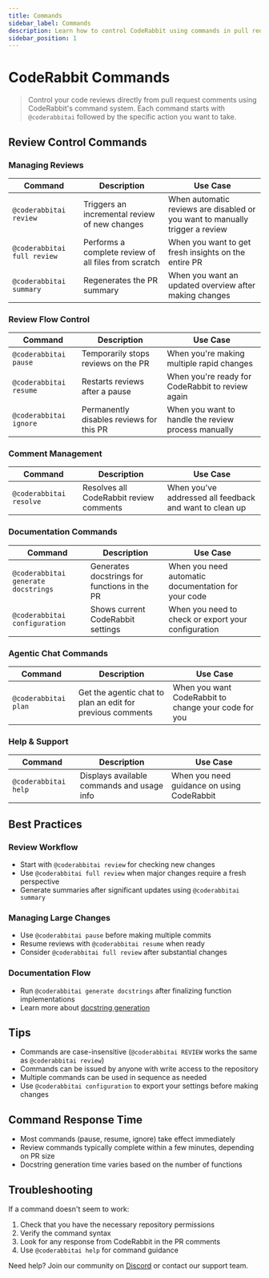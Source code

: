 ```yaml
---
title: Commands
sidebar_label: Commands
description: Learn how to control CodeRabbit using commands in pull request comments
sidebar_position: 1
---
```


# CodeRabbit Commands

> Control your code reviews directly from pull request comments using CodeRabbit's command system. Each command starts with `@coderabbitai` followed by the specific action you want to take.

## Review Control Commands

### Managing Reviews

| Command                     | Description                                          | Use Case                                                                     |
| --------------------------- | ---------------------------------------------------- | ---------------------------------------------------------------------------- |
| `@coderabbitai review`      | Triggers an incremental review of new changes        | When automatic reviews are disabled or you want to manually trigger a review |
| `@coderabbitai full review` | Performs a complete review of all files from scratch | When you want to get fresh insights on the entire PR                         |
| `@coderabbitai summary`     | Regenerates the PR summary                           | When you want an updated overview after making changes                       |

### Review Flow Control

| Command                | Description                              | Use Case                                            |
| ---------------------- | ---------------------------------------- | --------------------------------------------------- |
| `@coderabbitai pause`  | Temporarily stops reviews on the PR      | When you're making multiple rapid changes           |
| `@coderabbitai resume` | Restarts reviews after a pause           | When you're ready for CodeRabbit to review again    |
| `@coderabbitai ignore` | Permanently disables reviews for this PR | When you want to handle the review process manually |

### Comment Management

| Command                 | Description                             | Use Case                                                |
| ----------------------- | --------------------------------------- | ------------------------------------------------------- |
| `@coderabbitai resolve` | Resolves all CodeRabbit review comments | When you've addressed all feedback and want to clean up |

### Documentation Commands

| Command                             | Description                                  | Use Case                                            |
| ----------------------------------- | -------------------------------------------- | --------------------------------------------------- |
| `@coderabbitai generate docstrings` | Generates docstrings for functions in the PR | When you need automatic documentation for your code |
| `@coderabbitai configuration`       | Shows current CodeRabbit settings            | When you need to check or export your configuration |

### Agentic Chat Commands

| Command              | Description                                                | Use Case                                             |
| -------------------- | ---------------------------------------------------------- | ---------------------------------------------------- |
| `@coderabbitai plan` | Get the agentic chat to plan an edit for previous comments | When you want CodeRabbit to change your code for you |

### Help & Support

| Command              | Description                                | Use Case                                   |
| -------------------- | ------------------------------------------ | ------------------------------------------ |
| `@coderabbitai help` | Displays available commands and usage info | When you need guidance on using CodeRabbit |

## Best Practices

### Review Workflow

- Start with `@coderabbitai review` for checking new changes
- Use `@coderabbitai full review` when major changes require a fresh perspective
- Generate summaries after significant updates using `@coderabbitai summary`

### Managing Large Changes

- Use `@coderabbitai pause` before making multiple commits
- Resume reviews with `@coderabbitai resume` when ready
- Consider `@coderabbitai full review` after substantial changes

### Documentation Flow

- Run `@coderabbitai generate docstrings` after finalizing function implementations
- Learn more about [docstring generation](/finishing-touches/docstrings)

## Tips

- Commands are case-insensitive (`@coderabbitai REVIEW` works the same as `@coderabbitai review`)
- Commands can be issued by anyone with write access to the repository
- Multiple commands can be used in sequence as needed
- Use `@coderabbitai configuration` to export your settings before making changes

## Command Response Time

- Most commands (pause, resume, ignore) take effect immediately
- Review commands typically complete within a few minutes, depending on PR size
- Docstring generation time varies based on the number of functions

## Troubleshooting

If a command doesn't seem to work:

1. Check that you have the necessary repository permissions
2. Verify the command syntax
3. Look for any response from CodeRabbit in the PR comments
4. Use `@coderabbitai help` for command guidance

Need help? Join our community on [Discord](https://discord.gg/coderabbit) or contact our support team.
